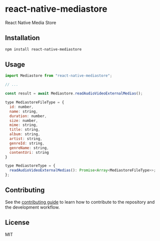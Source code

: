 # react-native-mediastore

React Native Media Store

## Installation

```sh
npm install react-native-mediastore
```

## Usage

```js
import Mediastore from "react-native-mediastore";

// ...

const result = await Mediastore.readAudioVideoExternalMedias();
```

```js
type MediastoreFileType = {
  id: number,
  name: string,
  duration: number,
  size: number,
  mime: string,
  title: string,
  album: string,
  artist: string,
  genreId: string,
  genreName: string,
  contentUri: string
}

type MediastoreType = {
  readAudioVideoExternalMedias(): Promise<Array<MediastoreFileType>>;
};
```

## Contributing

See the [contributing guide](CONTRIBUTING.md) to learn how to contribute to the repository and the development workflow.

## License

MIT

